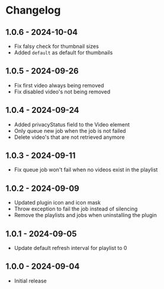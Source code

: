 # Changelog

## 1.0.6 - 2024-10-04
- Fix falsy check for thumbnail sizes
- Added `default` as default for thumbnails

## 1.0.5 - 2024-09-26
- Fix first video always being removed
- Fix disabled video's not being removed

## 1.0.4 - 2024-09-24

- Added privacyStatus field to the Video element
- Only queue new job when the job is not failed
- Delete video's that are not retrieved anymore

## 1.0.3 - 2024-09-11

- Fix queue job won't fail when no videos exist in the playlist

## 1.0.2 - 2024-09-09

- Updated plugin icon and icon mask
- Throw exception to fail the job instead of silencing
- Remove the playlists and jobs when uninstalling the plugin

## 1.0.1 - 2024-09-05

- Update default refresh interval for playlist to 0 

## 1.0.0 - 2024-09-04

- Initial release
